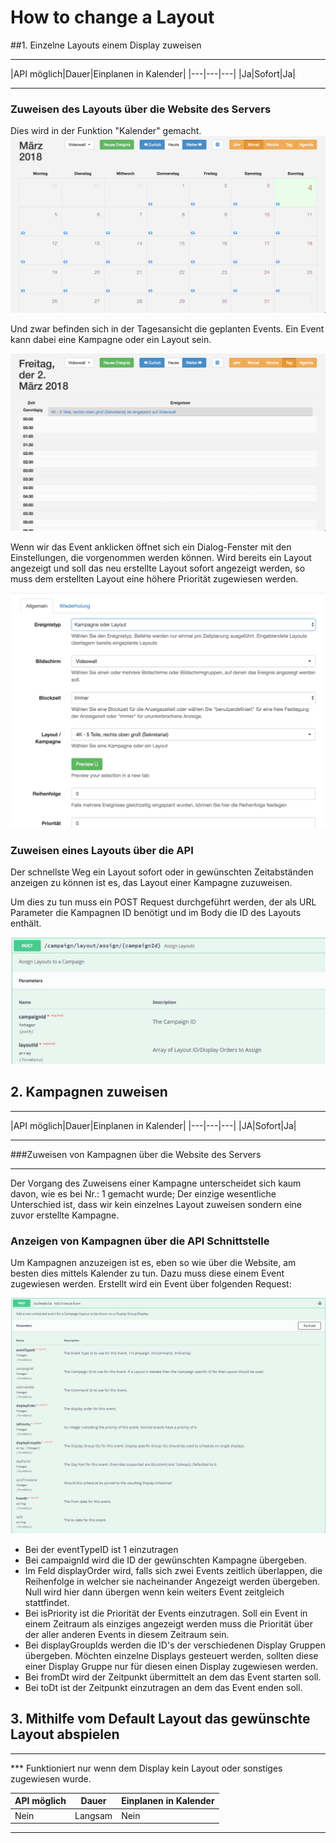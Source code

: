 # How to change a Layout

##1. Einzelne Layouts einem Display zuweisen

<hr>
|API möglich|Dauer|Einplanen in Kalender|
|---|---|---|
|Ja|Sofort|Ja|
<hr>

### Zuweisen des Layouts über die Website des Servers

Dies wird in der Funktion "Kalender" gemacht.
![](.\images\LayoutChange/calendar-overview.png)

Und zwar befinden sich in der Tagesansicht die geplanten Events. Ein Event kann dabei eine Kampagne oder ein Layout sein.

![](.\images\LayoutChange/dayview-layout.png)

Wenn wir das Event anklicken öffnet sich ein Dialog-Fenster mit den Einstellungen, die vorgenommen werden können. Wird bereits ein Layout angezeigt und soll das neu erstellte Layout sofort angezeigt werden, so muss dem erstellten Layout eine höhere Priorität zugewiesen werden.

![](.\images\LayoutChange/layoutCampaign.png)

### Zuweisen eines Layouts über die API 

Der schnellste Weg ein Layout sofort oder in gewünschten Zeitabständen anzeigen zu können ist es, das Layout einer Kampagne zuzuweisen. 

Um dies zu tun muss ein POST Request durchgeführt werden, der als URL Parameter die Kampagnen ID benötigt und im Body die ID des Layouts enthält. 

![01_PostAssignLayout](.\images\LayoutChange\01_PostAssignLayout.PNG)



## 2. Kampagnen zuweisen

<hr>
|API möglich|Dauer|Einplanen in Kalender|
|---|---|---|
|JA|Sofort|Ja|
<hr>

###Zuweisen von Kampagnen über die Website des Servers 

<hr>
Der Vorgang des Zuweisens einer Kampagne unterscheidet sich kaum davon, wie es bei Nr.: 1 gemacht wurde; Der einzige wesentliche Unterschied ist, dass wir kein einzelnes Layout zuweisen sondern eine zuvor erstellte Kampagne. 



### Anzeigen von Kampagnen über die API Schnittstelle 

Um Kampagnen anzuzeigen ist es, eben so wie über die Website, am besten dies mittels Kalender zu tun. Dazu muss diese einem Event zugewiesen werden. Erstellt wird ein Event über folgenden Request: 

![02_PostSceduleKampagne](.\images\LayoutChange\02_PostSceduleKampagne.PNG)

- Bei der eventTypeID ist 1 einzutragen
- Bei campaignId wird die ID der gewünschten Kampagne übergeben.
- Im Feld displayOrder wird, falls sich zwei Events zeitlich überlappen, die Reihenfolge in welcher sie nacheinander Angezeigt werden übergeben. Null wird hier dann übergen wenn kein weiters Event zeitgleich stattfindet.
- Bei isPriority ist die Priorität der Events einzutragen. Soll ein Event in einem Zeitraum als einziges angezeigt werden muss die Priorität über der aller anderen Events in diesem Zeitraum sein.
- Bei displayGroupIds werden die ID's der verschiedenen Display Gruppen übergeben. Möchten einzelne  Displays gesteuert werden, sollten diese einer Display Gruppe nur für diesen einen Display zugewiesen werden.
- Bei fromDt  wird der Zeitpunkt übermittelt an dem das Event starten soll.
- Bei toDt ist der Zeitpunkt einzutragen an dem das Event enden soll.



## 3. Mithilfe vom Default Layout das gewünschte Layout abspielen

<hr>
*** Funktioniert nur wenn dem Display kein Layout oder sonstiges zugewiesen wurde.

|API möglich|Dauer|Einplanen in Kalender|
|---|---|---|
|Nein|Langsam|Nein|
<hr>